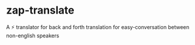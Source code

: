 # zap-translate
A :zap: translator for back and forth translation for easy-conversation between non-english speakers
